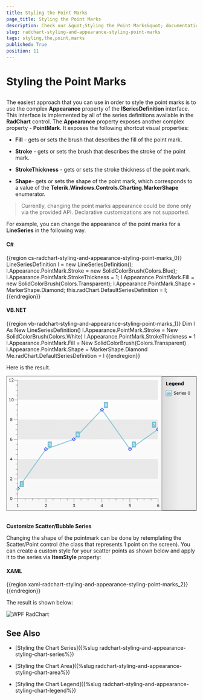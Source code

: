 ```yaml
---
title: Styling the Point Marks
page_title: Styling the Point Marks
description: Check our &quot;Styling the Point Marks&quot; documentation article for the RadChart {{ site.framework_name }} control.
slug: radchart-styling-and-appearance-styling-point-marks
tags: styling,the,point,marks
published: True
position: 11
---
```


# Styling the Point Marks



## 

The easiest approach that you can use in order to style the point marks is to use the complex __Appearance__ property of the __ISeriesDefinition__ interface. This interface is implemented by all of the series definitions available in the __RadChart__ control. The __Appearance__ property exposes another complex property - __PointMark__. It exposes the following shortcut visual properties:

* __Fill__ - gets or sets the brush that describes the fill of the point mark. 

* __Stroke__ - gets or sets the brush that describes the stroke of the point mark. 

* __StrokeThickness__ - gets or sets the stroke thickness of the point mark.

* __Shape__- gets or sets the shape of the point mark, which corresponds to a value of the __Telerik.Windows.Controls.Charting.MarkerShape__ enumerator. 

>Currently, changing the point marks appearance could be done only via the provided API. Declarative customizations are not supported.

For example, you can change the appearance of the point marks for a __LineSeries__ in the following way.

#### __C#__

{{region cs-radchart-styling-and-appearance-styling-point-marks_0}}
	LineSeriesDefinition l = new LineSeriesDefinition();
	l.Appearance.PointMark.Stroke = new SolidColorBrush(Colors.Blue);
	l.Appearance.PointMark.StrokeThickness = 1;
	l.Appearance.PointMark.Fill = new SolidColorBrush(Colors.Transparent);
	l.Appearance.PointMark.Shape = MarkerShape.Diamond;
	this.radChart.DefaultSeriesDefinition = l;
{{endregion}}



#### __VB.NET__

{{region vb-radchart-styling-and-appearance-styling-point-marks_1}}
	Dim l As New LineSeriesDefinition()
	l.Appearance.PointMark.Stroke = New SolidColorBrush(Colors.White)
	l.Appearance.PointMark.StrokeThickness = 1
	l.Appearance.PointMark.Fill = New SolidColorBrush(Colors.Transparent)
	l.Appearance.PointMark.Shape = MarkerShape.Diamond
	Me.radChart.DefaultSeriesDefinition = l
{{endregion}}



Here is the result.

![WPF RadChart ](images/RadChart_StylingPointMarks_01.png)



## 

__Customize Scatter/Bubble Series__

Changing the shape of the pointmark can be done by retemplating the Scatter/Point control (the class that represents 1 point on the screen). You can create a custom style for your scatter points as shown below and apply it to the series via __ItemStyle__ property:

#### __XAML__

{{region xaml-radchart-styling-and-appearance-styling-point-marks_2}}
	<Style x:Key="CustomPoint" TargetType="telerik:PointMark">
	    <Setter Property="Size" Value="20" />
	    <Setter Property="Template">
	        <Setter.Value>
	            <ControlTemplate TargetType="telerik:PointMark">
	                <Canvas>
	                    <Path x:Name="PART_PointMarkPath"
	                          Canvas.Left="{TemplateBinding PointMarkCanvasLeft}"
	                          Canvas.Top="{TemplateBinding PointMarkCanvasTop}"
	                          Width="{TemplateBinding Size}"
	                          Height="{TemplateBinding Size}"
	                          Data="F1 M 6.5,3.5 L 3.5,0.5 0.5,3.5 3.5,6.5 0.5,9.5 3.5,12.5 6.5,9.5 9.5,12.5 12.5,9.5 9.5,6.5 12.5,3.5 9.5,0.5 6.5,3.5 Z"
	                          Stretch="Fill"
	                          Style="{TemplateBinding ShapeStyle}" />
	                </Canvas>
	            </ControlTemplate>
	        </Setter.Value>
	    </Setter>
	</Style>
	<Style x:Key="CustomScatter" TargetType="telerik:ScatterPoint">
	    <Setter Property="Template">
	        <Setter.Value>
	            <ControlTemplate TargetType="telerik:ScatterPoint">
	                <Canvas x:Name="PART_MainContainer">
	                    <telerik:PointMark x:Name="PART_PointMark"
	                                       Canvas.Top="{TemplateBinding StartPointY}"
	                                       PointMarkCanvasLeft="{TemplateBinding PointMarkCanvasLeft}"
	                                       PointMarkCanvasTop="{TemplateBinding PointMarkCanvasTop}"
	                                       ShapeStyle="{TemplateBinding PointMarkShapeStyle}"
	                                       Style="{StaticResource CustomPoint}" />
	                </Canvas>
	            </ControlTemplate>
	        </Setter.Value>
	    </Setter>
	</Style>
{{endregion}}



The result is shown below:

![WPF RadChart ](images/RadChart_chart_stylingscatter.PNG)

## See Also

 * [Styling the Chart Series]({%slug radchart-styling-and-appearance-styling-chart-series%})

 * [Styling the Chart Area]({%slug radchart-styling-and-appearance-styling-chart-area%})

 * [Styling the Chart Legend]({%slug radchart-styling-and-appearance-styling-chart-legend%})
